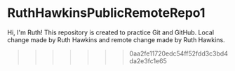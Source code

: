 # RuthHawkinsPublicRemoteRepo1

Hi, I'm Ruth! This repository is created to practice Git and GitHub. 
Local change made by Ruth Hawkins and remote change made by Ruth Hawkins.

>>>>>>> 0aa2fe11720edc54ff52fdd3c3bd4da2e3fc1e65
